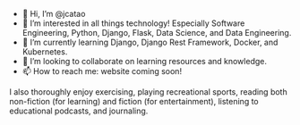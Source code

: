 - 👋 Hi, I’m @jcatao
- 👀 I’m interested in all things technology! Especially Software Engineering, Python, Django, Flask, Data Science, and Data Engineering.
- 🌱 I’m currently learning Django, Django Rest Framework, Docker, and Kubernetes.
- 💞️ I’m looking to collaborate on learning resources and knowledge.
- 📫 How to reach me: website coming soon!


I also thoroughly enjoy exercising, playing recreational sports, reading both non-fiction (for learning) and fiction (for entertainment),
listening to educational podcasts, and journaling.

<!---
jcatao/jcatao is a ✨ special ✨ repository because its `README.md` (this file) appears on your GitHub profile.
You can click the Preview link to take a look at your changes.
--->
